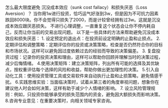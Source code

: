 怎么最大限度避免 沉没成本效应（sunk cost fallacy）和损失厌恶（Loss Aversion）？  当你用1w进行投资，恰巧运气好涨到3w，但是因为不可抗力因素跌回8000块。你不会觉得只损失了2000，而是计较曾经拥有过3w。这就是沉没成本效应跟厌恶损失。  不进行心理调整，一直重复这个状态会让你不停内耗自己，反而让你当前的交易出现问题。  以下是一些具体的方法来帮助避免沉没成本效应和损失厌恶： 1. 设定预定的退出点：在投资前设定明确的止盈和止损点。 2. 定期评估和调整策略：定期评估你的投资或决策策略，检查是否仍然符合你的目标和市场状况。这样可以避免因过度依赖过去的经验而导致的决策偏差。 3. 复盘投资过程：记录你的投资决策和理由，这样可以帮助你回顾并理解当时的决策过程，减少后悔情绪。 4.使用决策矩阵：建立决策矩阵，列出所有可能的选择及其优缺点，按权重评估每个选择的风险和收益，帮助你做出更加理性的决策。 5.引入自动化工具：使用投资管理工具或交易软件来自动执行止盈和止损策略，避免情感干扰。 6.实践思维实验：当面临决策时，试着从第三者的角度审视问题，想象你在建议他人时会如何决策，这样有助于减少个人情绪的影响。 7. 设立风险管理规则：例如，只投资你能够承受的损失范围内的资金，避免因大额损失而影响决策。 8.咨询专业意见：在重要决策时，向相关领域专家咨询。